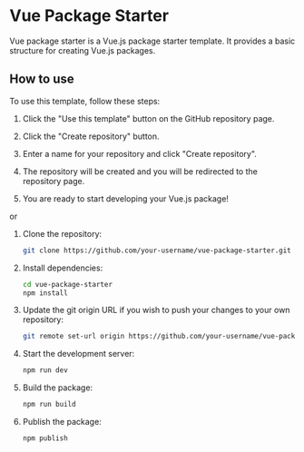 # Vue Package Starter

Vue package starter is a Vue.js package starter template. It provides a basic structure for creating Vue.js packages.

## How to use

To use this template, follow these steps:

1. Click the "Use this template" button on the GitHub repository page.

2. Click the "Create repository" button.

3. Enter a name for your repository and click "Create repository".

4. The repository will be created and you will be redirected to the repository page.

5. You are ready to start developing your Vue.js package!

or

1. Clone the repository:

   ```bash
   git clone https://github.com/your-username/vue-package-starter.git
   ```

2. Install dependencies:

   ```bash
   cd vue-package-starter
   npm install
   ```

3. Update the git origin URL if you wish to push your changes to your own repository:

    ```bash
    git remote set-url origin https://github.com/your-username/vue-package-starter.git
    ```

4. Start the development server:

   ```bash
   npm run dev
   ```

5. Build the package:

   ```bash
   npm run build
   ```

6. Publish the package:
   ```bash
   npm publish
   ```
